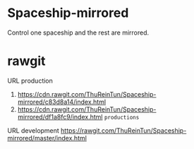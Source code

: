 # Spaceship-mirrored
Control one spaceship and the rest are mirrored.

# rawgit
URL production
1) https://cdn.rawgit.com/ThuReinTun/Spaceship-mirrored/c83d8a14/index.html
2) https://cdn.rawgit.com/ThuReinTun/Spaceship-mirrored/df1a8fc9/index.html
`productions`

URL development
https://rawgit.com/ThuReinTun/Spaceship-mirrored/master/index.html
